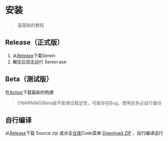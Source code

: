 
# 安装

>最基础的教程

## Release（正式版）

1. 从[Release](https://github.com/Zaitonn/Serein/releases/latest)下载Serein
2. 解压后双击运行 Serein.exe

## Beta（测试版）

在[Action](https://github.com/Zaitonn/Serein/actions)下载最新的构建  

>[!WARNING]Beta版不能保证稳定性，可能存在Bug，使用前务必自行备份

## 自行编译

从[Release](https://github.com/Zaitonn/Serein/releaseslatest)下载 Source.zip 或点击[仓库](https://github.com/Zaitonn/Serein)Code菜单 [Download ZIP](https://github.com/Zaitonn/Serein/archive/refs/heads/main.zip) ，自行编译运行
